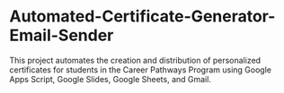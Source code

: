 # Automated-Certificate-Generator-Email-Sender
This project automates the creation and distribution of personalized certificates for students in the Career Pathways Program using Google Apps Script, Google Slides, Google Sheets, and Gmail.
